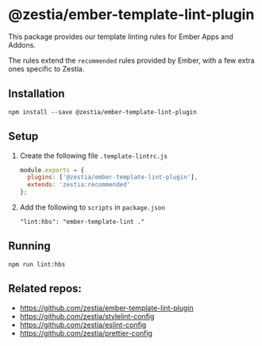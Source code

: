 # @zestia/ember-template-lint-plugin

This package provides our template linting rules for Ember Apps and Addons.

The rules extend the `recommended` rules provided by Ember, with a few extra ones specific to Zestia.

## Installation

```
npm install --save @zestia/ember-template-lint-plugin
```

## Setup

1. Create the following file `.template-lintrc.js`

    ```javascript
    module.exports = {
      plugins: ['@zestia/ember-template-lint-plugin'],
      extends: 'zestia:recommended'
    };
    ```

2. Add the following to `scripts` in `package.json`

    ```
    "lint:hbs": "ember-template-lint ."
    ```

## Running

```
npm run lint:hbs
```

## Related repos:

* https://github.com/zestia/ember-template-lint-plugin
* https://github.com/zestia/stylelint-config
* https://github.com/zestia/eslint-config
* https://github.com/zestia/prettier-config
